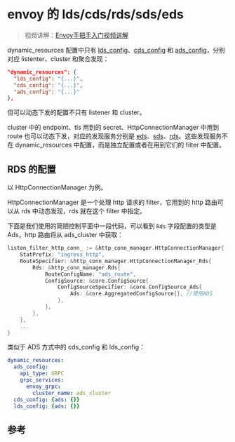 <!-- toc -->
# envoy 的 lds/cds/rds/sds/eds

>视频讲解：[Envoy手把手入门视频讲解](https://study.163.com/course/courseMain.htm?share=2&shareId=400000000376006&courseId=1209487865&_trace_c_p_k2_=18c88dad391f427b9e40e0795d8d939d)

dynamic_resources 配置中只有 [lds_config][3]、[cds_config][4] 和 [ads_config][5]，分别对应 listenter、cluster 和聚合发现：

```json
"dynamic_resources": {
  "lds_config": "{...}",
  "cds_config": "{...}",
  "ads_config": "{...}"
},
```

但可以动态下发的配置不只有 listener 和 cluster。

cluster 中的 endpoint、tls 用到的 secret、HttpConnectionManager 中用到 route 也可以动态下发，对应的发现服务分别是 [eds][6]、[sds][1]、[rds][2]。这些发现服务不在 dynamic_resources 中配置，而是独立配置或者在用到它们的 filter 中配置。

## RDS 的配置

以 HttpConnectionManager 为例。

HttpConnectionManager 是一个处理 http 请求的 filter，它用到的 http 路由可以从 rds 中动态发现，rds 就在这个 filter 中指定。

下面是我们使用的简陋控制平面中一段代码，可以看到 `Rds` 字段配置的类型是 Ads，http 路由将从 ads_cluster 中获取：

```go
listen_filter_http_conn_ := &http_conn_manager.HttpConnectionManager{
    StatPrefix: "ingress_http",
    RouteSpecifier: &http_conn_manager.HttpConnectionManager_Rds{
        Rds: &http_conn_manager.Rds{
            RouteConfigName: "ads_route",
            ConfigSource: &core.ConfigSource{
                ConfigSourceSpecifier: &core.ConfigSource_Ads{
                    Ads: &core.AggregatedConfigSource{}, //使用ADS
                },
            },
        },
    },
    ...
}
```

类似于 ADS 方式中的 cds_config 和 lds_config：

```yaml
dynamic_resources:
  ads_config:
    api_type: GRPC
    grpc_services:
      envoy_grpc:
        cluster_name: ads_cluster
  cds_config: {ads: {}}
  lds_config: {ads: {}}
```

## 参考

[1]: https://www.envoyproxy.io/docs/envoy/v1.11.0/configuration/secret.html  "Secret discovery service (SDS)"
[2]: https://www.envoyproxy.io/docs/envoy/v1.11.0/configuration/http_conn_man/rds.html "Route discovery service (RDS)"
[3]: https://www.envoyproxy.io/docs/envoy/v1.11.0/configuration/listeners/lds.html  "LDS"
[4]: https://www.envoyproxy.io/docs/envoy/v1.11.0/configuration/cluster_manager/cds.html "CDS"
[5]: https://www.envoyproxy.io/docs/envoy/v1.11.0/configuration/overview/v2_overview#aggregated-discovery-service  "ADS"
[6]: https://www.envoyproxy.io/docs/envoy/v1.11.0/intro/arch_overview/operations/dynamic_configuration#arch-overview-dynamic-config-eds "EDS"
[7]: https://www.envoyproxy.io/docs/envoy/v1.11.0/api-docs/xds_protocol#eventual-consistency-considerations "xDS REST and gRPC protocol"
[8]: https://www.envoyproxy.io/docs/envoy/v1.11.0/intro/arch_overview/operations/dynamic_configuration  "Dynamic configuration"
[9]: https://github.com/introclass/go-code-example/blob/master/envoydev/xds/xds.go "xds/xds.go"
